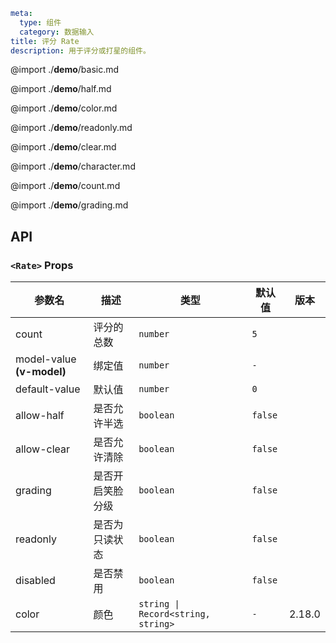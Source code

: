 ```yaml
meta:
  type: 组件
  category: 数据输入
title: 评分 Rate
description: 用于评分或打星的组件。
```

@import ./**demo**/basic.md

@import ./**demo**/half.md

@import ./**demo**/color.md

@import ./**demo**/readonly.md

@import ./**demo**/clear.md

@import ./**demo**/character.md

@import ./**demo**/count.md

@import ./**demo**/grading.md

## API

### `<Rate>` Props

|参数名|描述|类型|默认值|版本|
|---|---|---|---|---|
|count|评分的总数|`number`|`5`||
|model-value **(v-model)**|绑定值|`number`|`-`||
|default-value|默认值|`number`|`0`||
|allow-half|是否允许半选|`boolean`|`false`||
|allow-clear|是否允许清除|`boolean`|`false`||
|grading|是否开启笑脸分级|`boolean`|`false`||
|readonly|是否为只读状态|`boolean`|`false`||
|disabled|是否禁用|`boolean`|`false`||
|color|颜色|`string \| Record<string, string>`|`-`|2.18.0|